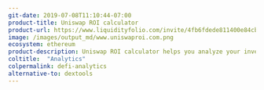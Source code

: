 ```yaml
---
git-date: 2019-07-08T11:10:44-07:00
product-title: Uniswap ROI calculator
product-url: https://www.liquidityfolio.com/invite/4fb6fdede811400e84cb160f09d18a09
image: /images/output_md/www.uniswaproi.com.png
ecosystem: ethereum
product-description: Uniswap ROI calculator helps you analyze your investments in Uniswap and find the best liquidity pools.
coltitle:  "Analytics"
colpermalink: defi-analytics
alternative-to: dextools
---
```

